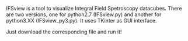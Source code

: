 IFSview is a tool to visualize Integral Field Spetroscopy datacubes. There are two versions, one for python2.7 (IFSview.py) 
and another for python3.XX (IFSview_py3.py). It uses TKinter as GUI interface.

Just download the corresponding file and run it!

